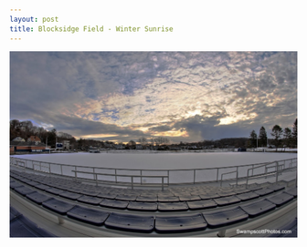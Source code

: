 ```yaml
---
layout: post
title: Blocksidge Field - Winter Sunrise
---
```



![Blocksidge Field - Winter Sunrise](/img/blocksidge-winter.jpg)

